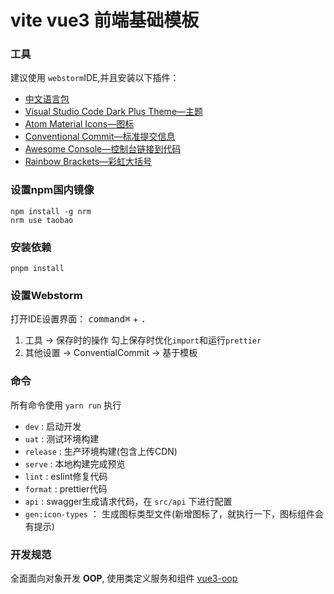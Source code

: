 # vite vue3 前端基础模板

### 工具

建议使用 `webstorm`IDE,并且安装以下插件：

- [中文语言包](https://plugins.jetbrains.com/plugin/13710-chinese-simplified-language-pack----)
- [Visual Studio Code Dark Plus Theme—主题](https://plugins.jetbrains.com/plugin/12255-visual-studio-code-dark-plus-theme)
- [Atom Material Icons—图标](https://plugins.jetbrains.com/plugin/10044-atom-material-icons)
- [Conventional Commit—标准提交信息](https://plugins.jetbrains.com/plugin/13389-conventional-commit)
- [Awesome Console—控制台链接到代码](https://plugins.jetbrains.com/plugin/7677-awesome-console)
- [Rainbow Brackets—彩虹大括号](https://plugins.jetbrains.com/plugin/10080-rainbow-brackets)

### 设置**npm**国内镜像

```shell
npm install -g nrm
nrm use taobao
```

### 安装依赖

```shell
pnpm install
```

### 设置Webstorm

打开IDE设置界面： <kbd>command⌘</kbd> + <kbd>.</kbd>
1. 工具 -> 保存时的操作 勾上保存时优化`import`和运行`prettier`
2. 其他设置 -> ConventialCommit -> 基于模板

### 命令

所有命令使用 `yarn run` 执行

- `dev` : 启动开发
- `uat` : 测试环境构建
- `release` : 生产环境构建(包含上传CDN)
- `serve` : 本地构建完成预览
- `lint` : eslint修复代码
- `format` : prettier代码
- `api` : swagger生成请求代码，在 `src/api` 下进行配置
- `gen:icon-types` ： 生成图标类型文件(新增图标了，就执行一下，图标组件会有提示)

### 开发规范

全面面向对象开发 **OOP**, 使用类定义服务和组件 [vue3-oop](https://github.com/agileago/vue3-oop)
